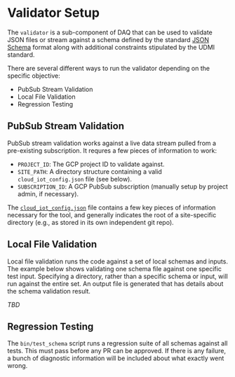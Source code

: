 # Validator Setup

The `validator` is a sub-component of DAQ that can be used to validate JSON files or stream
against a schema defined by the standard [JSON Schema](https://json-schema.org/) format along
with additional constraints stipulated by the UDMI standard.

There are several different ways to run the validator depending on the specific objective:
* PubSub Stream Validation
* Local File Validation
* Regression Testing

## PubSub Stream Validation

PubSub stream validation works against a live data stream pulled from a pre-existing subscription.
It requres a few pieces of information to work:
* `PROJECT_ID`: The GCP project ID to validate against.
* `SITE_PATH`: A directory structure containing a valid `cloud_iot_config.json` file (see below).
* `SUBSCRIPTION_ID`: A GCP PubSub subscription (manually setup by project admin, if necessary).

The [`cloud_iot_config.json`](site_dir.md) file contains a few key pieces of
information necessary for the tool, and generally indicates the root of a
site-specific directory (e.g., as stored in its own independent git repo).

## Local File Validation

Local file validation runs the code against a set of local schemas and inputs. The example below
shows validating one schema file against one specific test input.
Specifying a directory, rather than a specific schema or input, will run against the entire set.
An output file is generated that has details about the schema validation result.

_TBD_

## Regression Testing

The `bin/test_schema` script runs a regression suite of all schemas against all tests.
This must pass before any PR can be approved. If there is any failure, a bunch of diagnostic
information will be included about what exactly went wrong.
